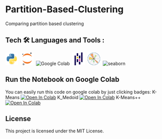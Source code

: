 # Partition-Based-Clustering
Comparing partition based clustering

## Tech :hammer_and_wrench: Languages and Tools :

<div>
  <img src="https://github.com/devicons/devicon/blob/master/icons/python/python-original.svg" title="Python" alt="Python" width="40" height="40"/>&nbsp;
  <img src="https://github.com/devicons/devicon/blob/master/icons/jupyter/jupyter-original.svg" title="Jupyter Notebook" alt="Jupyter Notebook" width="40" height="40"/>&nbsp;
  <img src="https://assets.st-note.com/img/1670632589167-x9aAV8lmnH.png" title="Google Colab" alt="Google Colab" width="40" height="40"/>&nbsp;
  <img src="https://github.com/devicons/devicon/blob/master/icons/pandas/pandas-original.svg"  title="Pandas" alt="Pandas" width="40" height="40"/>&nbsp;
  <img src="https://github.com/devicons/devicon/blob/master/icons/matplotlib/matplotlib-original.svg"  title="MatPlotLib" alt="MatPlotLib" width="40" height="40"/>&nbsp;
  <img src="https://cdn.worldvectorlogo.com/logos/seaborn-1.svg"  title="seaborn" alt="seaborn" width="40" height="40"/>&nbsp;
</div>

## Run the Notebook on Google Colab

You can easily run this code on google colab by just clicking badges:
K-Means [![Open In Colab](https://colab.research.google.com/assets/colab-badge.svg)](https://colab.research.google.com/github.com/AsadiAhmad/Partition-Based-Clustering/blob/main/Code/K_Means.ipynb)
K_Medoid [![Open In Colab](https://colab.research.google.com/assets/colab-badge.svg)](https://colab.research.google.com/github.com/AsadiAhmad/Partition-Based-Clustering/blob/main/Code/K_Medoid.ipynb)
K-Means++ [![Open In Colab](https://colab.research.google.com/assets/colab-badge.svg)](https://colab.research.google.com/github.com/AsadiAhmad/Partition-Based-Clustering/blob/main/Code/K_Means%2B%2B.ipynb)

## License

This project is licensed under the MIT License.
